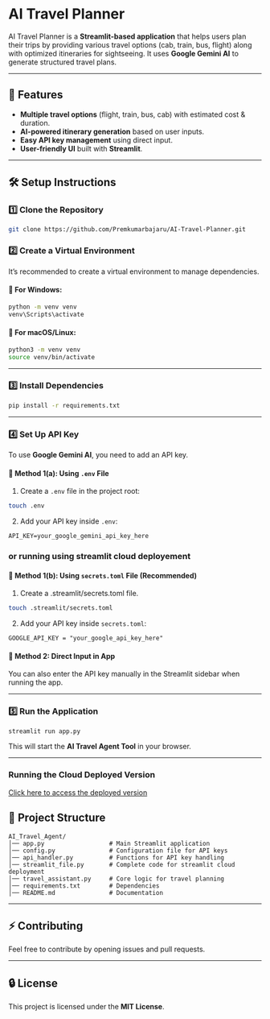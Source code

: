 # AI Travel Planner

AI Travel Planner is a **Streamlit-based application** that helps users plan their trips by providing various travel options (cab, train, bus, flight) along with optimized itineraries for sightseeing. It uses **Google Gemini AI** to generate structured travel plans.

---

## 🚀 Features
- **Multiple travel options** (flight, train, bus, cab) with estimated cost & duration.
- **AI-powered itinerary generation** based on user inputs.
- **Easy API key management** using direct input.
- **User-friendly UI** built with **Streamlit**.

---

## 🛠️ Setup Instructions

### 1️⃣ **Clone the Repository**
```sh
git clone https://github.com/Premkumarbajaru/AI-Travel-Planner.git
```

### 2️⃣ **Create a Virtual Environment**
It’s recommended to create a virtual environment to manage dependencies.

#### 📌 **For Windows:**
```sh
python -m venv venv
venv\Scripts\activate
```

#### 📌 **For macOS/Linux:**
```sh
python3 -m venv venv
source venv/bin/activate
```

---

### 3️⃣ **Install Dependencies**
```sh
pip install -r requirements.txt
```

---

### 4️⃣ **Set Up API Key**
To use **Google Gemini AI**, you need to add an API key.

#### 🔹 **Method 1(a): Using `.env` File**
1. Create a `.env` file in the project root:
```sh
touch .env
```
2. Add your API key inside `.env`:
```
API_KEY=your_google_gemini_api_key_here
```
### or running using streamlit cloud deployement

#### 🔹 **Method 1(b): Using `secrets.toml` File (Recommended)**
1. Create a .streamlit/secrets.toml file.
```sh
touch .streamlit/secrets.toml
```
2. Add your API key inside `secrets.toml`:
```
GOOGLE_API_KEY = "your_google_api_key_here"
```

#### 🔹 **Method 2: Direct Input in App**
You can also enter the API key manually in the Streamlit sidebar when running the app.

---

### 5️⃣ **Run the Application**
```sh
streamlit run app.py
```

This will start the **AI Travel Agent Tool** in your browser.

---

### Running the Cloud Deployed Version

[Click here to access the deployed version](https://ai-travelplan.streamlit.app/)



## 📁 Project Structure
```
AI_Travel_Agent/
│── app.py                  # Main Streamlit application
│── config.py               # Configuration file for API keys
│── api_handler.py          # Functions for API key handling
│── streamlit_file.py       # Complete code for streamlit cloud deployment
│── travel_assistant.py     # Core logic for travel planning
│── requirements.txt        # Dependencies
│── README.md               # Documentation
```

---

## ⚡ Contributing
Feel free to contribute by opening issues and pull requests.

---

## 🔒 License
This project is licensed under the **MIT License**.

